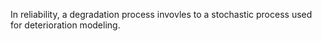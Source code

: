In reliability, a degradation process invovles to a stochastic process used for deterioration modeling.
